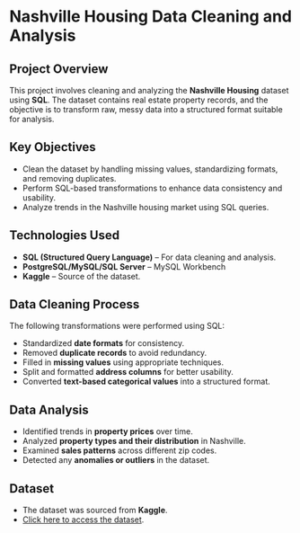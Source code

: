 # Nashville Housing Data Cleaning and Analysis  

## Project Overview  
This project involves cleaning and analyzing the **Nashville Housing** dataset using **SQL**. The dataset contains real estate property records, and the objective is to transform raw, messy data into a structured format suitable for analysis.  

## Key Objectives  
- Clean the dataset by handling missing values, standardizing formats, and removing duplicates.  
- Perform SQL-based transformations to enhance data consistency and usability.  
- Analyze trends in the Nashville housing market using SQL queries.  

## Technologies Used  
- **SQL (Structured Query Language)** – For data cleaning and analysis.  
- **PostgreSQL/MySQL/SQL Server** – MySQL Workbench 
- **Kaggle** – Source of the dataset.  

## Data Cleaning Process  
The following transformations were performed using SQL:  
- Standardized **date formats** for consistency.  
- Removed **duplicate records** to avoid redundancy.  
- Filled in **missing values** using appropriate techniques.  
- Split and formatted **address columns** for better usability.  
- Converted **text-based categorical values** into a structured format.  

## Data Analysis  
- Identified trends in **property prices** over time.  
- Analyzed **property types and their distribution** in Nashville.  
- Examined **sales patterns** across different zip codes.  
- Detected any **anomalies or outliers** in the dataset.  

## Dataset  
- The dataset was sourced from **Kaggle**.  
- [Click here to access the dataset](https://www.kaggle.com/datasets/swsw1717/nashville-housing-sql-project).  


